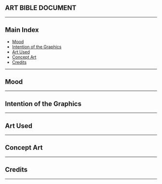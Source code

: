 ## ART BIBLE DOCUMENT


***


## Main Index

+ [Mood]()
+ [Intention of the Graphics]()
+ [Art Used]()
+ [Concept Art]()
+ [Credits]()


***


## Mood


***


## Intention of the Graphics


***


## Art Used


***


## Concept Art


***


## Credits


***








